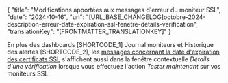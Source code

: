 {
  "title": "Modifications apportées aux messages d'erreur du moniteur SSL",
  "date": "2024-10-16",
  "url": "[URL_BASE_CHANGELOG]octobre-2024-description-erreur-date-expiration-ssl-fenetre-details-verification",
  "translationKey": "[FRONTMATTER_TRANSLATIONKEY]"
}

En plus des dashboards [SHORTCODE_1] Journal moniteurs et Historique des alertes [SHORTCODE_2], les [messages concernant la date d'expiration des certificats SSL]([LINK_URL_1]) s'affichent aussi dans la fenêtre contextuelle *Détails d'une vérification* lorsque vous effectuez l'action *Tester maintenant* sur vos moniteurs SSL.